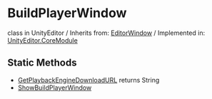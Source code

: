 # BuildPlayerWindow
class in UnityEditor
 / Inherits from: <a href="https://docs.unity3d.com/6000.0/Documentation/ScriptReference/EditorWindow.html">EditorWindow</a> / Implemented in: <a href="https://docs.unity3d.com/6000.0/Documentation/ScriptReference/UnityEditor.CoreModule.html">UnityEditor.CoreModule</a>
## Static Methods
- <a href="https://docs.unity3d.com/6000.0/Documentation/ScriptReference/BuildPlayerWindow.GetPlaybackEngineDownloadURL.html">GetPlaybackEngineDownloadURL</a> returns String
- <a href="https://docs.unity3d.com/6000.0/Documentation/ScriptReference/BuildPlayerWindow.ShowBuildPlayerWindow.html">ShowBuildPlayerWindow</a>
